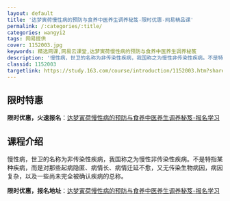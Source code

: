 ```yaml
---
layout: default
title: '达梦寅荷慢性病的预防与食养中医养生调养秘笈-限时优惠-网易精品课'
permalink: /:categories/:title/
categories: wangyi2
tags: 网易提供
cover: 1152003.jpg
keywords: 精选网课,网易云课堂,达梦寅荷慢性病的预防与食养中医养生调养秘笈
description: '慢性病，世卫的名称为非传染性疾病，我国称之为慢性非传染性疾病。不是特指某种疾病，而是对那些起病隐匿、病情长、病情迁延不愈'
classid: 1152003
targetlink: https://study.163.com/course/introduction/1152003.htm?share=1&shareId=1025206652&utm_campaign=share&utm_medium=iphoneShare&utm_source=&utm_u=1025206652
---
```


## 限时特惠

**限时优惠，火速报名**：[达梦寅荷慢性病的预防与食养中医养生调养秘笈-报名学习](https://study.163.com/course/introduction/1152003.htm?share=1&shareId=1025206652&utm_campaign=share&utm_medium=iphoneShare&utm_source=&utm_u=1025206652)

## 课程介绍

慢性病，世卫的名称为非传染性疾病，我国称之为慢性非传染性疾病。不是特指某种疾病，而是对那些起病隐匿、病情长、病情迁延不愈，又无传染生物病因，病因复杂，以及一些尚未完全被确认疾病的总称。

**限时优惠，报名地址**：[达梦寅荷慢性病的预防与食养中医养生调养秘笈-报名学习](https://study.163.com/course/introduction/1152003.htm?share=1&shareId=1025206652&utm_campaign=share&utm_medium=iphoneShare&utm_source=&utm_u=1025206652)

